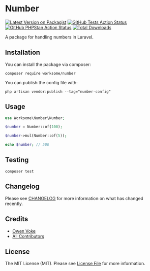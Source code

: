 # Number

[![Latest Version on Packagist](https://img.shields.io/packagist/v/worksome/number.svg?style=flat-square&label=Packagist)](https://packagist.org/packages/worksome/number)
[![GitHub Tests Action Status](https://img.shields.io/github/workflow/status/worksome/number/Tests?label=Tests&style=flat-square)](https://github.com/worksome/number/actions?query=workflow%3ATests)
[![GitHub PHPStan Action Status](https://img.shields.io/github/workflow/status/worksome/number/PHPStan?label=PHPStan&style=flat-square)](https://github.com/worksome/number/actions?query=workflow%3APHPStan)
[![Total Downloads](https://img.shields.io/packagist/dt/worksome/number.svg?style=flat-square&label=Downloads)](https://packagist.org/packages/worksome/number)

A package for handling numbers in Laravel.

## Installation

You can install the package via composer:

```shell
composer require worksome/number
```

You can publish the config file with:

```shell
php artisan vendor:publish --tag="number-config"
```

## Usage

```php
use Worksome\Number\Number;

$number = Number::of(100);

$number->mul(Number::of(5));

echo $number; // 500
```

## Testing

```shell
composer test
```

## Changelog

Please see [CHANGELOG](CHANGELOG.md) for more information on what has changed recently.

## Credits

- [Owen Voke](https://github.com/owenvoke)
- [All Contributors](../../contributors)

## License

The MIT License (MIT). Please see [License File](LICENSE.md) for more information.
